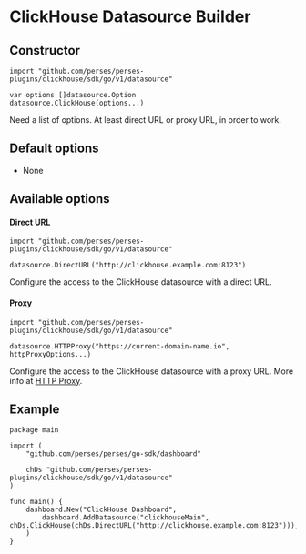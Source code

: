 # ClickHouse Datasource Builder

## Constructor

```golang
import "github.com/perses/perses-plugins/clickhouse/sdk/go/v1/datasource"

var options []datasource.Option
datasource.ClickHouse(options...)
```

Need a list of options. At least direct URL or proxy URL, in order to work.

## Default options

- None

## Available options

#### Direct URL

```golang
import "github.com/perses/perses-plugins/clickhouse/sdk/go/v1/datasource"

datasource.DirectURL("http://clickhouse.example.com:8123")
```

Configure the access to the ClickHouse datasource with a direct URL.

#### Proxy

```golang
import "github.com/perses/perses-plugins/clickhouse/sdk/go/v1/datasource"

datasource.HTTPProxy("https://current-domain-name.io", httpProxyOptions...)
```

Configure the access to the ClickHouse datasource with a proxy URL. More info at [HTTP Proxy](https://perses.dev/perses/docs/dac/go/helper/http-proxy).

## Example

```golang
package main

import (
	"github.com/perses/perses/go-sdk/dashboard"
	
	chDs "github.com/perses/perses-plugins/clickhouse/sdk/go/v1/datasource"
)

func main() {
	dashboard.New("ClickHouse Dashboard",
		dashboard.AddDatasource("clickhouseMain", chDs.ClickHouse(chDs.DirectURL("http://clickhouse.example.com:8123"))),
	)
}
```